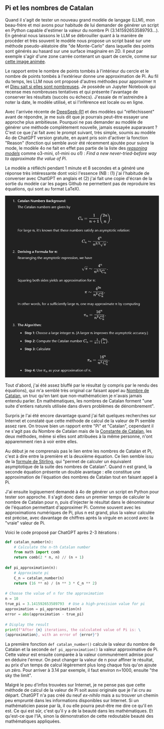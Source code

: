 ## Pi et les nombres de Catalan

Quand il s'agit de tester un nouveau grand modèle de langage (LLM), mon beau-frère et moi avons pour habitude de lui demander de générer un script en Python capable d'estimer la valeur du nombre Pi (3.141592653589793...). En général nous laissons le LLM se débrouiller quant à la manière de procéder et très souvent le modèle nous propose un script basé sur une méthode pseudo-aléatoire dite "de Monte-Carlo" dans laquelle des points sont générés au hasard sur une surface imaginaire en 2D. Il peut par exemple s'agir d'une zone carrée contenant un quart de cercle, comme sur [cette image animée](https://en.wikipedia.org/wiki/Approximations_of_%CF%80#/media/File:Pi_monte_carlo_en.gif).

Le rapport entre le nombre de points tombés à l'intérieur du cercle et le nombre de points tombés à l'extérieur donne une approximation de Pi. Au fil du temps, les LLM nous ont proposé d'autres méthodes pour approximer π et [Dieu sait si elles sont nombreuses](https://fr.wikipedia.org/wiki/Approximation_de_%CF%80). Je possède un Jupyter Notebook qui recense mes nombreuses tentatives et qui présente l'avantage de conserver les résultats (succès ou échecs). J'essaie de m'astreindre à noter la date, le modèle utilisé, et si l'inférence est locale ou en ligne.

Avec l'arrivée récente de [DeepSeek-R1](https://blog.octo.com/octo-comprendre-les-mecanismes-derriere-le-modele-deepseek-r1-(partie-1)) et des modèles qui "réfléchissent" avant de répondre, je me suis dit que je pourrais peut-être essayer une approche plus ambitieuse. Pourquoi ne pas demander au modèle de générer une méthode complètement nouvelle, jamais essayée auparavant ? C'est ce que j'ai fait avec le prompt suivant, très simple, soumis au modèle 4o de ChatGPT version gratuite, en ayant pris soin d'activer la fonction "Reason" (fonction qui semble avoir été récemment ajoutée pour suivre la mode, le modèle 4o ne fait en effet pas partie de la liste des [*reasoning models*](https://platform.openai.com/docs/models) comme o3-mini, o1-mini ou o1) : *Find a new never-tried-before way to approximate the value of Pi*.

Le modèle a réfléchi pendant 1 minute et 8 secondes et a généré une réponse très intéressante dont voici l'essence (NB : (1) j'ai l'habitude de converser avec ChatGPT en anglais et (2) j'ai fait une copie d'écran de la sortie du modèle car les pages Github ne permettent pas de reproduire les équations, qui sont au format LaTeX).

![ChatGPT output](/images/catalan.png)

Tout d'abord, j'ai été assez bluffé par le résultat (y compris par le rendu des équations), qui m'a semblé très original car faisant appel au [Nombre de Catalan](https://fr.wikipedia.org/wiki/Nombre_de_Catalan), un truc qu'en tant que non-mathématicien je n'avais jamais entendu parler. En mathématiques, les nombres de Catalan forment "une suite d'entiers naturels utilisée dans divers problèmes de dénombrement".

Surpris je l'ai été encore davantage quand j'ai fait quelques recherches sur Internet et constaté que cette méthode de calcul de la valeur de Pi semble assez rare. On trouve bien un rapport entre "Pi" et "Catalan", cependant il ne s'agit pas du Nombre de Catalan mais de la [Constante de Catalan](https://fr.wikipedia.org/wiki/Constante_de_Catalan), les deux méthodes, même si elles sont attribuées à la même personne, n'ont apparemment rien à voir entre elles.

Au début je ne comprenais pas le lien entre les nombres de Catalan et Pi, c'est à dire entre la première et la deuxième équation. Ce lien semble issu de la [formule de Stirling](https://fr.wikipedia.org/wiki/Nombre_de_Catalan#Propri%C3%A9t%C3%A9s_et_comportement_asymptotique), qui "permet de calculer un équivalent asymptotique de la suite des nombres de Catalan". Quand n est grand, la seconde équation présente un double avantage : elle constitue une approximation de l'équation des nombres de Catalan tout en faisant appel à Pi.

J'ai ensuite logiquement demandé à 4o de générer un script en Python pour tester son approche. Il s'agit donc dans un premier temps de calculer le nombre de Catalan pour n, puis d'injecter le résultat dans le dénominateur de l'équation permettant d'approximer Pi. Comme souvent avec les approximations numériques de Pi, plus n est grand, plus la valeur calculée est précise, avec davantage de chiffres après la virgule en accord avec la "vraie" valeur de Pi.

Voici le code proposé par ChatGPT après 2-3 itérations :

```python
def catalan_number(n):
    # Calculate the n-th Catalan number
    from math import comb
    return comb(2 * n, n) // (n + 1)

def pi_approximation(n):
    # Approximate pi
    C_n = catalan_number(n)
    return (16 ** n) / (n ** 3 * C_n ** 2)

# Choose the value of n for the approximation
n = 10
true_pi = 3.141592653589793  # Use a high-precision value for pi
approximation = pi_approximation(n)
error = abs(approximation - true_pi)

# Display the result
print(f"After {n} iterations, the calculated value of Pi is: \
{approximation}, with an error of {error}")
```

La première fonction `def catalan_number()` calcule la valeur du nombre de Catalan et la seconde `def pi_approximation()` la valeur approximative de Pi. Cette valeur est ensuite comparée à la valeur communément admise pour en déduire l'erreur. On peut changer la valeur de n pour affiner le résultat, au prix d'un temps de calcul légèrement plus long chaque fois qu'on ajoute un zéro. Pour arriver à 3.14 par exemple, il faut environ n=1000, ensuite "the sky the limit".

Malgré le peu d'infos trouvées sur Internet, je ne pense pas que cette méthode de calcul de la valeur de Pi soit aussi originale que je l'ai cru au départ. ChatGPT n'a pas créé du neuf *ex-nihilo* mais a su trouver un chemin peu emprunté dans les informations disponibles sur Internet. Si un mathématicien passe par là, il ou elle pourra peut-être me dire ce qu'il en est. Ce qui est sûr, c'est qu'il y a de la beauté dans les mathématiques. Et qu'est-ce que l'IA, sinon la démonstration de cette redoutable beauté des mathématiques appliquées.
